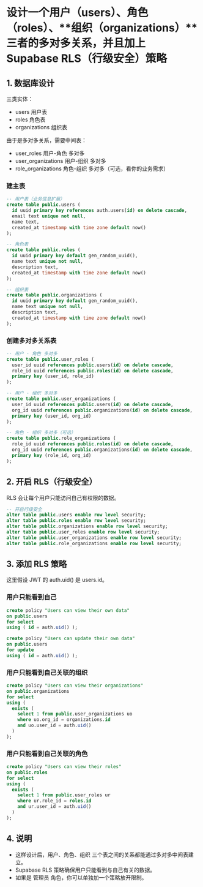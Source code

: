 # 设计一个用户（users）、角色（roles）、**组织（organizations）**三者的多对多关系，并且加上 Supabase RLS（行级安全）策略

## 1. 数据库设计
三类实体：
* users 用户表
* roles 角色表
* organizations 组织表

由于是多对多关系，需要中间表：
* user_roles 用户-角色 多对多
* user_organizations 用户-组织 多对多
* role_organizations 角色-组织 多对多（可选，看你的业务需求）

### 建主表
```sql
-- 用户表（业务信息扩展）
create table public.users (
  id uuid primary key references auth.users(id) on delete cascade,
  email text unique not null,
  name text,
  created_at timestamp with time zone default now()
);

-- 角色表
create table public.roles (
  id uuid primary key default gen_random_uuid(),
  name text unique not null,
  description text,
  created_at timestamp with time zone default now()
);

-- 组织表
create table public.organizations (
  id uuid primary key default gen_random_uuid(),
  name text unique not null,
  description text,
  created_at timestamp with time zone default now()
);
```

### 创建多对多关系表
```sql
-- 用户 - 角色 多对多
create table public.user_roles (
  user_id uuid references public.users(id) on delete cascade,
  role_id uuid references public.roles(id) on delete cascade,
  primary key (user_id, role_id)
);

-- 用户 - 组织 多对多
create table public.user_organizations (
  user_id uuid references public.users(id) on delete cascade,
  org_id uuid references public.organizations(id) on delete cascade,
  primary key (user_id, org_id)
);

-- 角色 - 组织 多对多（可选）
create table public.role_organizations (
  role_id uuid references public.roles(id) on delete cascade,
  org_id uuid references public.organizations(id) on delete cascade,
  primary key (role_id, org_id)
);
```

## 2. 开启 RLS（行级安全）
RLS 会让每个用户只能访问自己有权限的数据。  
```sql
-- 开启行级安全
alter table public.users enable row level security;
alter table public.roles enable row level security;
alter table public.organizations enable row level security;
alter table public.user_roles enable row level security;
alter table public.user_organizations enable row level security;
alter table public.role_organizations enable row level security;
```

## 3. 添加 RLS 策略
这里假设 JWT 的 auth.uid() 是 users.id。  
### 用户只能看到自己
```sql
create policy "Users can view their own data" 
on public.users
for select
using ( id = auth.uid() );

create policy "Users can update their own data"
on public.users
for update
using ( id = auth.uid() );
```

### 用户只能看到自己关联的组织
```sql
create policy "Users can view their organizations"
on public.organizations
for select
using (
  exists (
    select 1 from public.user_organizations uo
    where uo.org_id = organizations.id
    and uo.user_id = auth.uid()
  )
);
```

### 用户只能看到自己关联的角色
```sql
create policy "Users can view their roles"
on public.roles
for select
using (
  exists (
    select 1 from public.user_roles ur
    where ur.role_id = roles.id
    and ur.user_id = auth.uid()
  )
);
```

## 4. 说明
* 这样设计后，用户、角色、组织 三个表之间的关系都能通过多对多中间表建立。
* Supabase RLS 策略确保用户只能看到与自己有关的数据。
* 如果是 管理员 角色，你可以单独加一个策略放开限制。